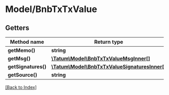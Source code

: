 # Model/BnbTxTxValue

## Getters

Method name | Return type | Description | Notes
------------ | ------------- | ------------- | -------------
**getMemo()** | **string** |  | [optional]
**getMsg()** | [**\Tatum\Model\BnbTxTxValueMsgInner[]**](BnbTxTxValueMsgInner.md) |  | [optional]
**getSignatures()** | [**\Tatum\Model\BnbTxTxValueSignaturesInner[]**](BnbTxTxValueSignaturesInner.md) |  | [optional]
**getSource()** | **string** |  | [optional]

[[Back to Index]](../index.md)
